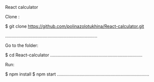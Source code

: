 React calculator

Clone :

$ git clone https://github.com/polinazolotukhina/React-calculator.git

..........................................................................

Go to the folder:

$ cd React-calculator
..........................................................................

Run:

$ npm install
$ npm start
..........................................................................
